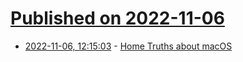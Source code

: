 # [Published on 2022-11-06](index.md)

* [2022-11-06, 12:15:03](https://news.ycombinator.com/item?id=33491781) - [Home Truths about macOS](https://eclecticlight.co/2022/11/06/last-week-on-my-mac-home-truths-about-macos/)
